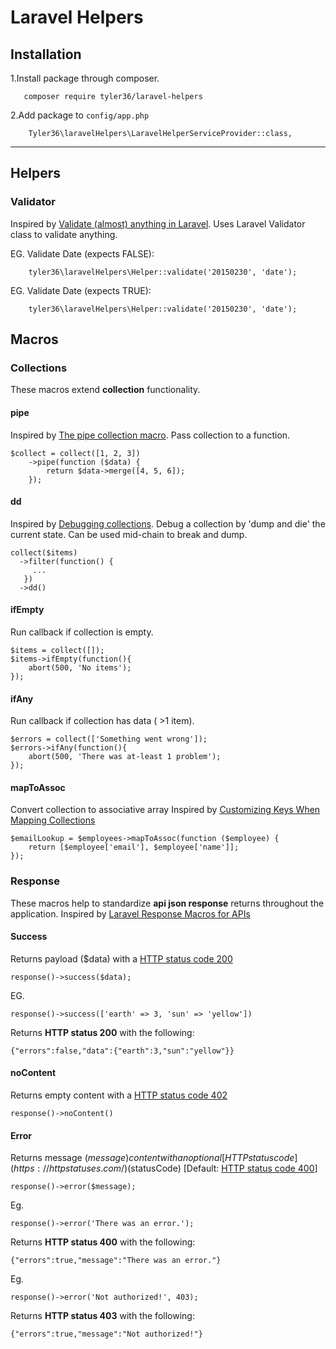 # Laravel Helpers

## Installation
1.Install package through composer.

```
   composer require tyler36/laravel-helpers
```


2.Add package to `config/app.php`

```
    Tyler36\laravelHelpers\LaravelHelperServiceProvider::class,
```

 ---
## Helpers

### Validator
Inspired by [Validate (almost) anything in Laravel](https://murze.be/2015/11/validate-almost-anything-in-laravel/).
Uses Laravel Validator class to validate anything.

EG. Validate Date (expects FALSE):

```
    tyler36\laravelHelpers\Helper::validate('20150230', 'date');
```

EG. Validate Date (expects TRUE):

```
    tyler36\laravelHelpers\Helper::validate('20150230', 'date');
```


## Macros

### Collections
These macros extend **collection** functionality.

#### pipe
Inspired by [The pipe collection macro](https://murze.be/2016/05/getting-package-statistics-packagist-redux/).
Pass collection to a function.

```
$collect = collect([1, 2, 3])
    ->pipe(function ($data) {
        return $data->merge([4, 5, 6]);
    });
```

#### dd
Inspired by [Debugging collections](https://murze.be/2016/06/debugging-collections/).
Debug a collection by 'dump and die' the current state. Can be used mid-chain to break and dump.

```
collect($items)
  ->filter(function() {
     ...
   })
  ->dd()
```

#### ifEmpty
Run callback if collection is empty.

```
$items = collect([]);
$items->ifEmpty(function(){
    abort(500, 'No items');
});
```


#### ifAny
Run callback if collection has data ( >1 item).

```
$errors = collect(['Something went wrong']);
$errors->ifAny(function(){
    abort(500, 'There was at-least 1 problem');
});
```


#### mapToAssoc
Convert collection to associative array
Inspired by [Customizing Keys When Mapping Collections](https://adamwathan.me/2016/07/14/customizing-keys-when-mapping-collections/)

```
$emailLookup = $employees->mapToAssoc(function ($employee) {
    return [$employee['email'], $employee['name']];
});
```


### Response
These macros help to standardize **api json response** returns throughout the application.
Inspired by [Laravel Response Macros for APIs](https://blog.jadjoubran.io/2016/03/27/laravel-response-macros-api/)

#### Success
Returns payload ($data) with a [HTTP status code 200](https://httpstatuses.com/200)
```
response()->success($data);
```

EG.
```
response()->success(['earth' => 3, 'sun' => 'yellow'])
```
Returns **HTTP status 200** with the following:
```
{"errors":false,"data":{"earth":3,"sun":"yellow"}}
```


#### noContent
Returns empty content with a [HTTP status code 402](https://httpstatuses.com/204)
```
response()->noContent()
```


#### Error
Returns message ($message) content with an optional [HTTP status code](https://httpstatuses.com/) ($statusCode) [Default: [HTTP status code 400](https://httpstatuses.com/400)]
```
response()->error($message);
```

Eg.
```
response()->error('There was an error.');
```
Returns **HTTP status 400** with the following:
```
{"errors":true,"message":"There was an error."}
```

Eg.
```
response()->error('Not authorized!', 403);
```

Returns **HTTP status 403** with the following:
```
{"errors":true,"message":"Not authorized!"}
```
